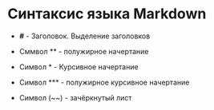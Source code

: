# Синтаксис языка Markdown

* **#** - Заголовок. Выделение заголовков

*  Сммвол ** - полужирное начертание

*  Символ * - Курсивное начертание

* Символ *** - полужирное курсивное начертание

* Символ (~~) - зачёркнутый лист
